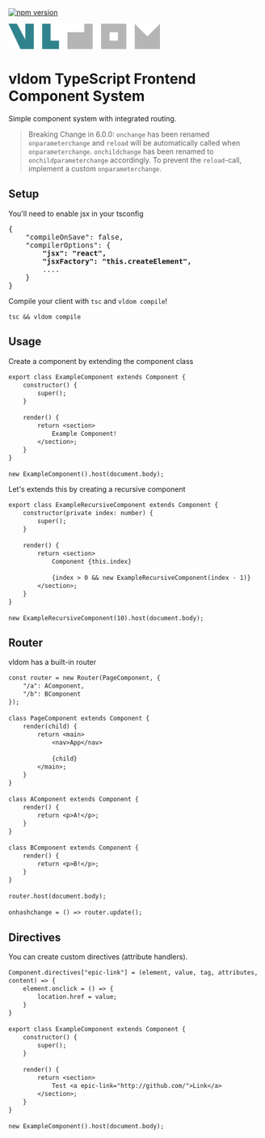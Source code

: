 [![npm version](http://badge.acryps.com/npm/vldom)](http://badge.acryps.com/go/npm/vldom)

<img src="logo.svg" height="50">

# vldom TypeScript Frontend Component System

Simple component system with integrated routing.

> Breaking Change in 6.0.0: `onchange` has been renamed `onparameterchange` and `reload` will be automatically called when `onparameterchange`. `onchildchange` has been renamed to `onchildparameterchange` accordingly.
> To prevent the `reload`-call, implement a custom `onparameterchange`.

## Setup
You'll need to enable jsx in your tsconfig
<pre>{
	"compileOnSave": false,
	"compilerOptions": {
		<b>"jsx": "react",
		"jsxFactory": "this.createElement",</b>
		....
	}
}</pre>

Compile your client with `tsc` and `vldom compile`!
```
tsc && vldom compile
```

## Usage
Create a component by extending the component class

```
export class ExampleComponent extends Component {
	constructor() {
		super();
	}

	render() {
		return <section>
			Example Component!
		</section>;
	}
}

new ExampleComponent().host(document.body);
```

Let's extends this by creating a recursive component

```
export class ExampleRecursiveComponent extends Component {
	constructor(private index: number) {
		super();
	}

	render() {
		return <section>
			Component {this.index}

			{index > 0 && new ExampleRecursiveComponent(index - 1)}
		</section>;
	}
}

new ExampleRecursiveComponent(10).host(document.body);
```

## Router
vldom has a built-in router
```
const router = new Router(PageComponent, {
	"/a": AComponent,
	"/b": BComponent
});

class PageComponent extends Component {
	render(child) {
		return <main>
			<nav>App</nav>

			{child}
		</main>;
	}
}

class AComponent extends Component {
	render() {
		return <p>A!</p>;
	}
}

class BComponent extends Component {
	render() {
		return <p>B!</p>;
	}
}

router.host(document.body);

onhashchange = () => router.update();
```

## Directives
You can create custom directives (attribute handlers).

```
Component.directives["epic-link"] = (element, value, tag, attributes, content) => {
	element.onclick = () => {
		location.href = value;
	}
}

export class ExampleComponent extends Component {
	constructor() {
		super();
	}

	render() {
		return <section>
			Test <a epic-link="http://github.com/">Link</a>
		</section>;
	}
}

new ExampleComponent().host(document.body);
```